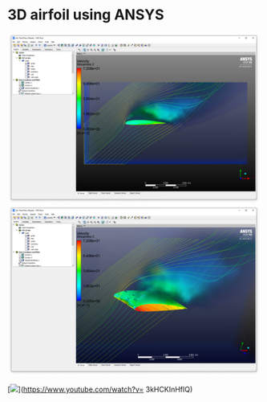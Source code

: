 # 3D airfoil using ANSYS

![](2d.png)
![](3d.png)

[![](https://img.youtube.com/vi/3kHCKInHfIQ/0.jpg)](https://www.youtube.com/watch?v= 3kHCKInHfIQ)


